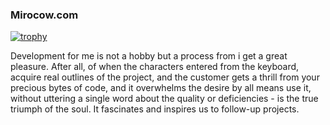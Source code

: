 ### Mirocow.com

[![trophy](https://github-profile-trophy.vercel.app/?username=mirocow)](https://github.com/mirocow/github-profile-trophy)

Development for me is not a hobby but a process from i get a great pleasure. After all, of when the characters entered from the keyboard, acquire real outlines of the project, and the customer gets a thrill from your precious bytes of code, and it overwhelms the desire by all means use it, without uttering a single word about the quality or deficiencies - is the true triumph of the soul. It fascinates and inspires us to follow-up projects.
